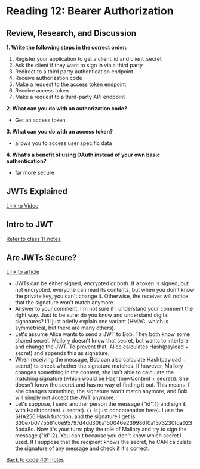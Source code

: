 # Reading 12: Bearer Authorization

## Review, Research, and Discussion

**1. Write the following steps in the correct order:**

  1. Register your application to get a client_id and client_secret
  1. Ask the client if they want to sign in via a third party
  1. Redirect to a third party authentication endpoint
  1. Receive authorization code
  1. Make a request to the access token endpoint
  1. Receive access token
  1. Make a request to a third-party API endpoint

**2. What can you do with an authorization code?**

- Get an access token

**3. What can you do with an access token?**

- allows you to access user specific data

**4. What’s a benefit of using OAuth instead of your own basic authentication?**

- far more secure

## JWTs Explained

[Link to Video](https://www.youtube.com/watch?v=926mknSW9Lo&ab_channel=Bitfumes)

## Intro to JWT

[Refer to class 11 notes](read-11.md)

## Are JWTs Secure?

[Link to article](https://stackoverflow.com/questions/27301557/if-you-can-decode-jwt-how-are-they-secure)

- JWTs can be either signed, encrypted or both. If a token is signed, but not encrypted, everyone can read its contents, but when you don't know the private key, you can't change it. Otherwise, the receiver will notice that the signature won't match anymore.
- Answer to your comment: I'm not sure if I understand your comment the right way. Just to be sure: do you know and understand digital signatures? I'll just briefly explain one variant (HMAC, which is symmetrical, but there are many others).
- Let's assume Alice wants to send a JWT to Bob. They both know some shared secret. Mallory doesn't know that secret, but wants to interfere and change the JWT. To prevent that, Alice calculates Hash(payload + secret) and appends this as signature.
- When receiving the message, Bob can also calculate Hash(payload + secret) to check whether the signature matches. If however, Mallory changes something in the content, she isn't able to calculate the matching signature (which would be Hash(newContent + secret)). She doesn't know the secret and has no way of finding it out. This means if she changes something, the signature won't match anymore, and Bob will simply not accept the JWT anymore.
- Let's suppose, I send another person the message {"id":1} and sign it with Hash(content + secret). (+ is just concatenation here). I use the SHA256 Hash function, and the signature I get is: 330e7b0775561c6e95797d4dd306a150046e239986f0a1373230fda0235bda8c. Now it's your turn: play the role of Mallory and try to sign the message {"id":2}. You can't because you don't know which secret I used. If I suppose that the recipient knows the secret, he CAN calculate the signature of any message and check if it's correct.

[Back to code 401 notes](../401-Javascript.md)